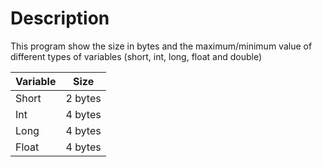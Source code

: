 # Description
This program show the size in bytes and the maximum/minimum value of different types of variables  (short, int, long, float and double)

| Variable  | Size |
| ------------- | ------------- |
| Short  | 2 bytes |
| Int  | 4 bytes  |
| Long  | 4 bytes  |
| Float  | 4 bytes  |


